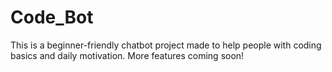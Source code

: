 # Code_Bot
This is a beginner-friendly chatbot project made to help people with coding basics and daily motivation. More features coming soon!
